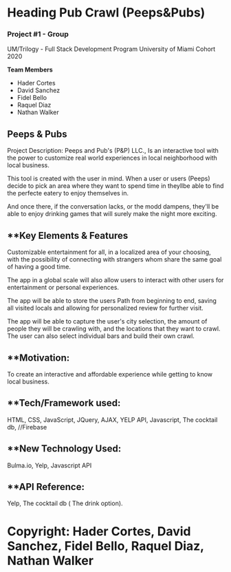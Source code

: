 
# Heading  Pub Crawl (Peeps&Pubs)

### Project #1 - Group
UM/Trilogy - Full Stack Development Program University of Miami Cohort 2020

**Team Members**
* Hader Cortes 
* David Sanchez 
* Fidel Bello
* Raquel Diaz
* Nathan Walker


## **Peeps & Pubs**
Project Description:
Peeps and Pub's (P&P) LLC., Is an interactive tool with the power to customize real world experiences in local neighborhood with local business.

This tool is created with the user in mind. When a user or users (Peeps) decide to pick an area where they want to spend time in theyllbe able to find the perfecte eatery to enjoy themselves in.

And once there, if the conversation lacks, or the modd dampens, they'll be able to enjoy drinking games that will surely make the night more exciting.


## **Key Elements & Features
Customizable entertainment for all, in a localized area of your choosing, with the possibility of connecting with strangers whom share the same goal of having a good time. 

The app in a global scale will also allow users to interact with other users for entertainment or personal experiences. 

The app will be able to store the users Path from beginning to end, saving all visited locals and allowing for personalized review for further visit. 

The app will be able to capture the user's city selection, the amount of people they will be crawling with, and the locations that they want to crawl. The user can also select individual bars and build their own crawl.

## **Motivation:
To create an interactive and affordable experience while getting to know local business. 

## **Tech/Framework used:
HTML, CSS, JavaScript, JQuery, AJAX, YELP API, Javascript, The cocktail db, //Firebase

## **New Technology Used:
Bulma.io, Yelp, Javascript API

## **API Reference:
Yelp, The cocktail db ( The drink option).

# Copyright:  Hader Cortes, David Sanchez, Fidel Bello, Raquel Diaz, Nathan Walker 
